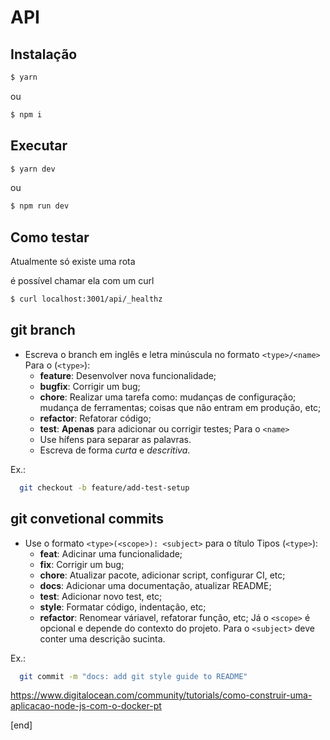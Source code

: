 # API

## Instalação

```sh
$ yarn
```

ou

```sh
$ npm i
```

## Executar

```sh
$ yarn dev
```

ou

```sh
$ npm run dev
```

## Como testar

Atualmente só existe uma rota

é possível chamar ela com um curl

```sh
$ curl localhost:3001/api/_healthz
```

## git branch

-   Escreva o branch em inglês e letra minúscula no formato `<type>/<name>`
    Para o (`<type>`):
    -   **feature**: Desenvolver nova funcionalidade;
    -   **bugfix**: Corrigir um bug;
    -   **chore**: Realizar uma tarefa como: mudanças de configuração; mudança de
        ferramentas; coisas que não entram em produção, etc;
    -   **refactor**: Refatorar código;
    -   **test**: **Apenas** para adicionar ou corrigir testes;
        Para o `<name>`
    -   Use hífens para separar as palavras.
    -   Escreva de forma _curta_ e _descritiva_.

Ex.:

```sh
  git checkout -b feature/add-test-setup
```

## git convetional commits

-   Use o formato `<type>(<scope>): <subject>` para o título
    Tipos (`<type>`):
    -   **feat**: Adicinar uma funcionalidade;
    -   **fix**: Corrigir um bug;
    -   **chore**: Atualizar pacote, adicionar script, configurar CI, etc;
    -   **docs**: Adicionar uma documentação, atualizar README;
    -   **test**: Adicionar novo test, etc;
    -   **style**: Formatar código, indentação, etc;
    -   **refactor**: Renomear váriavel, refatorar função, etc;
        Já o `<scope>` é opcional e depende do contexto do projeto.
        Para o `<subject>` deve conter uma descrição sucinta.

Ex.:

```sh
  git commit -m "docs: add git style guide to README"
```

https://www.digitalocean.com/community/tutorials/como-construir-uma-aplicacao-node-js-com-o-docker-pt

[end]
